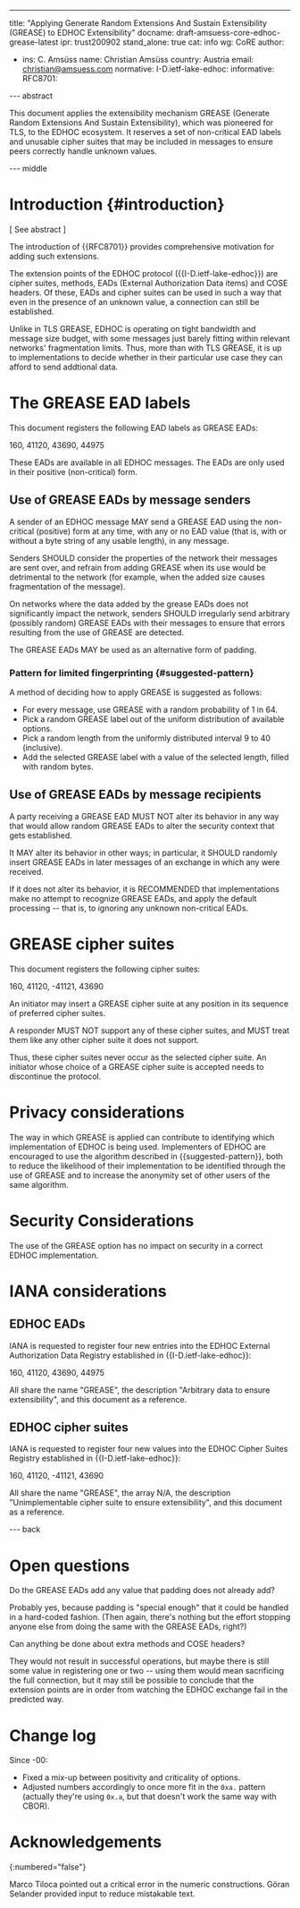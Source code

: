 ---
title: "Applying Generate Random Extensions And Sustain Extensibility (GREASE) to EDHOC Extensibility"
docname: draft-amsuess-core-edhoc-grease-latest
ipr: trust200902
stand_alone: true
cat: info
wg: CoRE
author:
- ins: C. Amsüss
  name: Christian Amsüss
  country: Austria
  email: christian@amsuess.com
normative:
  I-D.ietf-lake-edhoc:
informative:
  RFC8701:


--- abstract

This document applies the extensibility mechanism GREASE (Generate Random Extensions And Sustain Extensibility),
which was pioneered for TLS,
to the EDHOC ecosystem.
It reserves a set of non-critical EAD labels and unusable cipher suites
that may be included in messages
to ensure peers correctly handle unknown values.

--- middle

# Introduction {#introduction}

\[ See abstract \]

The introduction of {{RFC8701}} provides comprehensive motivation for adding such extensions.

The extension points of the EDHOC protocol ({{I-D.ietf-lake-edhoc}}) are
cipher suites,
methods,
EADs (External Authorization Data items)
and COSE headers.
Of these,
EADs and cipher suites
can be used in such a way that even in the presence of an unknown value,
a connection can still be established.

Unlike in TLS GREASE,
EDHOC is operating on tight bandwidth and message size budget,
with some messages just barely fitting within relevant networks' fragmentation limits.
Thus,
more than with TLS GREASE,
it is up to implementations to decide
whether in their particular use case
they can afford to send addtional data.

# The GREASE EAD labels

This document registers the following EAD labels as GREASE EADs:

160, 41120, 43690, 44975

These EADs are available in all EDHOC messages.
The EADs are only used in their positive (non-critical) form.

## Use of GREASE EADs by message senders

A sender of an EDHOC message MAY send a GREASE EAD using the non-critical (positive) form at any time,
with any or no EAD value (that is, with or without a byte string of any usable length),
in any message.

Senders SHOULD consider the properties of the network their messages are sent over,
and refrain from adding GREASE when its use would be detrimental to the network
(for example, when the added size causes fragmentation of the message).

On networks where the data added by the grease EADs does not significantly impact the network,
senders SHOULD irregularly send arbitrary (possibly random) GREASE EADs with their messages
to ensure that errors resulting from the use of GREASE are detected.

The GREASE EADs MAY be used as an alternative form of padding.

### Pattern for limited fingerprinting {#suggested-pattern}

A method of deciding how to apply GREASE is suggested as follows:

* For every message, use GREASE with a random probability of 1 in 64.
* Pick a random GREASE label out of the uniform distribution of available options.
* Pick a random length from the uniformly distributed interval 9 to 40 (inclusive).
* Add the selected GREASE label with a value of the selected length,
  filled with random bytes.

## Use of GREASE EADs by message recipients

A party receiving a GREASE EAD MUST NOT alter its behavior
in any way that would allow random GREASE EADs
to alter the security context that gets established.

It MAY alter its behavior in other ways;
in particular, it SHOULD randomly insert GREASE EADs
in later messages of an exchange in which any were received.

If it does not alter its behavior,
it is RECOMMENDED that implementations make no attempt to recognize GREASE EADs,
and apply the default processing --
that is, to ignoring any unknown non-critical EADs.

# GREASE cipher suites

This document registers the following cipher suites:

160, 41120, -41121, 43690

An initiator may insert a GREASE cipher suite
at any position in its sequence of preferred cipher suites.

A responder MUST NOT support any of these cipher suites,
and MUST treat them like any other cipher suite it does not support.

Thus, these cipher suites never occur as the selected cipher suite.
An initiator whose choice of a GREASE cipher suite is accepted
needs to discontinue the protocol.

# Privacy considerations

The way in which GREASE is applied
can contribute to identifying which implementation of EDHOC
is being used.
Implementers of EDHOC are encouraged to use the algorithm described in {{suggested-pattern}},
both to reduce the likelihood of their implementation to be identified through the use of GREASE
and to increase the anonymity set of other users of the same algorithm.

# Security Considerations

The use of the GREASE option has no impact on security
in a correct EDHOC implementation.

# IANA considerations

## EDHOC EADs

IANA is requested to register
four new entries into the EDHOC External Authorization Data Registry
established in {{I-D.ietf-lake-edhoc}}:

160, 41120, 43690, 44975

All share the name "GREASE",
the description "Arbitrary data to ensure extensibility",
and this document as a reference.

## EDHOC cipher suites

IANA is requested to register
four new values into the EDHOC Cipher Suites Registry
established in {{I-D.ietf-lake-edhoc}}:

160, 41120, -41121, 43690

All share the name "GREASE",
the array N/A,
the description "Unimplementable cipher suite to ensure extensibility",
and this document as a reference.

--- back

# Open questions

Do the GREASE EADs add any value that padding does not already add?

Probably yes, because padding is "special enough" that it could be handled in a hard-coded fashion.
(Then again, there's nothing but the effort stopping anyone else from doing the same with the GREASE EADs, right?)

Can anything be done about extra methods and COSE headers?

They would not result in successful operations,
but maybe there is still some value in registering one or two --
using them would mean sacrificing the full connection,
but it may still be possible to conclude that the extension points are in order
from watching the EDHOC exchange fail in the predicted way.

# Change log

Since -00:

* Fixed a mix-up between positivity and criticality of options.
* Adjusted numbers accordingly to once more fit in the `0xa.` pattern
  (actually they're using `0x.a`, but that doesn't work the same way with CBOR).

# Acknowledgements
{:numbered="false"}

Marco Tiloca pointed out a critical error in the numeric constructions.
Göran Selander provided input to reduce mistakable text.
